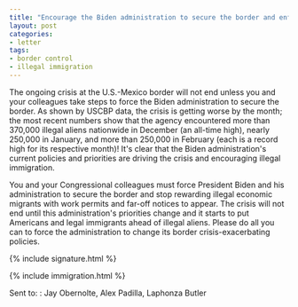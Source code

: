 ```yaml
---
title: "Encourage the Biden administration to secure the border and enforce the law to end the border crisis"
layout: post
categories:
- letter
tags:
- border control
- illegal immigration
---
```


The ongoing crisis at the U.S.-Mexico border will not end unless you and your colleagues take steps to force the Biden administration to secure the border. As shown by USCBP data, the crisis is getting worse by the month; the most recent numbers show that the agency encountered more than 370,000 illegal aliens nationwide in December (an all-time high), nearly 250,000 in January, and more than 250,000 in February (each is a record high for its respective month)! It's clear that the Biden administration's current policies and priorities are driving the crisis and encouraging illegal immigration.

You and your Congressional colleagues must force President Biden and his administration to secure the border and stop rewarding illegal economic migrants with work permits and far-off notices to appear. The crisis will not end until this administration's priorities change and it starts to put Americans and legal immigrants ahead of illegal aliens. Please do all you can to force the administration to change its border crisis-exacerbating policies.

{% include signature.html %}

{% include immigration.html %}

Sent to:
: Jay Obernolte, Alex Padilla, Laphonza Butler
